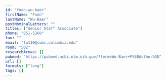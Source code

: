 ```yaml
---
id: "foon-wu-baer"
firstName: "Foon"
lastName: "Wu-Baer"
postNominalLetters: ""
titles: ["Senior Staff Associate"]
phone: "851-5260"
fax: ""
email: "fw110@cumc.columbia.edu"
room: "502"
researchAreas: []
pubmed: "https://pubmed.ncbi.nlm.nih.gov/?term=Wu-Baer+F%5BAuthor%5D"
url: []
formats: ["long"]
tags: []
---
```

